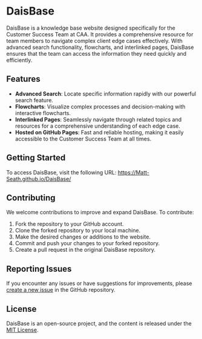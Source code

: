 # DaisBase

DaisBase is a knowledge base website designed specifically for the Customer Success Team at CAA. It provides a comprehensive resource for team members to navigate complex client edge cases effectively. With advanced search functionality, flowcharts, and interlinked pages, DaisBase ensures that the team can access the information they need quickly and efficiently.

## Features

- **Advanced Search**: Locate specific information rapidly with our powerful search feature.
- **Flowcharts**: Visualize complex processes and decision-making with interactive flowcharts.
- **Interlinked Pages**: Seamlessly navigate through related topics and resources for a comprehensive understanding of each edge case.
- **Hosted on GitHub Pages**: Fast and reliable hosting, making it easily accessible to the Customer Success Team at all times.

## Getting Started

To access DaisBase, visit the following URL: https://Matt-Seath.github.io/DaisBase/


## Contributing

We welcome contributions to improve and expand DaisBase. To contribute:

1. Fork the repository to your GitHub account.
2. Clone the forked repository to your local machine.
3. Make the desired changes or additions to the website.
4. Commit and push your changes to your forked repository.
5. Create a pull request in the original DaisBase repository.

## Reporting Issues

If you encounter any issues or have suggestions for improvements, please [create a new issue](https://github.com/Matt-Seath/DaisBase/issues/new) in the GitHub repository.

## License

DaisBase is an open-source project, and the content is released under the [MIT License](LICENSE).

